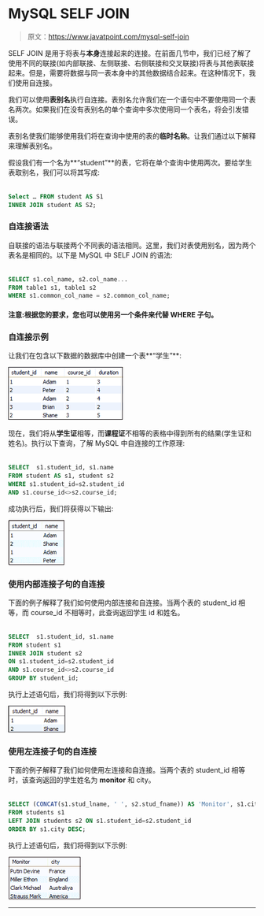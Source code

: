 # MySQL SELF JOIN

> 原文：<https://www.javatpoint.com/mysql-self-join>

SELF JOIN 是用于将表与**本身**连接起来的连接。在前面几节中，我们已经了解了使用不同的联接(如内部联接、左侧联接、右侧联接和交叉联接)将表与其他表联接起来。但是，需要将数据与同一表本身中的其他数据结合起来。在这种情况下，我们使用自连接。

我们可以使用**表别名**执行自连接。表别名允许我们在一个语句中不要使用同一个表名两次。如果我们在没有表别名的单个查询中多次使用同一个表名，将会引发错误。

表别名使我们能够使用我们将在查询中使用的表的**临时名称**。让我们通过以下解释来理解表别名。

假设我们有一个名为**“student”**的表，它将在单个查询中使用两次。要给学生表取别名，我们可以将其写成:

```sql

Select … FROM student AS S1 
INNER JOIN student AS S2;

```

### 自连接语法

自联接的语法与联接两个不同表的语法相同。这里，我们对表使用别名，因为两个表名是相同的。以下是 MySQL 中 SELF JOIN 的语法:

```sql

SELECT s1.col_name, s2.col_name...
FROM table1 s1, table1 s2
WHERE s1.common_col_name = s2.common_col_name;

```

#### 注意:根据您的要求，您也可以使用另一个条件来代替 WHERE 子句。

### 自连接示例

让我们在包含以下数据的数据库中创建一个表**“学生”**:

![MySQL SELF Join](img/931e63a2c605f0430cd5f2cadd1297bd.png)

现在，我们将从**学生证**相等，而**课程证**不相等的表格中得到所有的结果(学生证和姓名)。执行以下查询，了解 MySQL 中自连接的工作原理:

```sql

SELECT  s1.student_id, s1.name
FROM student AS s1, student s2
WHERE s1.student_id=s2.student_id
AND s1.course_id<>s2.course_id;

```

成功执行后，我们将获得以下输出:

![MySQL SELF Join](img/5d1abe978db95b179705b915d3781c2a.png)

### 使用内部连接子句的自连接

下面的例子解释了我们如何使用内部连接和自连接。当两个表的 student_id 相等，而 course_id 不相等时，此查询返回学生 id 和姓名。

```sql

SELECT  s1.student_id, s1.name
FROM student s1
INNER JOIN student s2
ON s1.student_id=s2.student_id
AND s1.course_id<>s2.course_id
GROUP BY student_id;

```

执行上述语句后，我们将得到以下示例:

![MySQL SELF Join](img/995d42054b29114349523ee1648405e3.png)

### 使用左连接子句的自连接

下面的例子解释了我们如何使用左连接和自连接。当两个表的 student_id 相等时，该查询返回的学生姓名为 **monitor** 和 city。

```sql

SELECT (CONCAT(s1.stud_lname, ' ', s2.stud_fname)) AS 'Monitor', s1.city
FROM students s1
LEFT JOIN students s2 ON s1.student_id=s2.student_id
ORDER BY s1.city DESC;

```

执行上述语句后，我们将得到以下示例:

![MySQL SELF Join](img/9a1c9a7bf3866d10a84dafd3db8bd973.png)

* * *